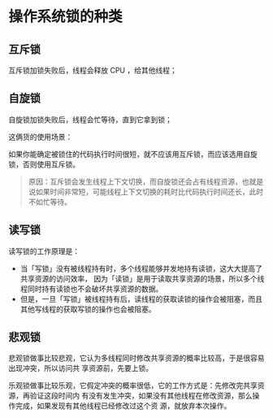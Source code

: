 # 操作系统锁的种类

## 互斥锁

互斥锁加锁失败后，线程会释放 CPU ，给其他线程；

## 自旋锁

⾃旋锁加锁失败后，线程会忙等待，直到它拿到锁；

这俩货的使用场景：

如果你能确定被锁住的代码执⾏时间很短，就不应该⽤互斥锁，⽽应该选⽤⾃旋锁，否则使⽤互斥锁。

> 原因：互斥锁会发生线程上下文切换，而自旋锁还会占有线程资源，也就是说如果时间非常短，可能线程上下文切换的耗时比代码执行时间还长，此时不如忙等待。

## 读写锁

读写锁的⼯作原理是： 

- 当「写锁」没有被线程持有时，多个线程能够并发地持有读锁，这⼤⼤提⾼了共享资源的访问效率， 因为「读锁」是⽤于读取共享资源的场景，所以多个线程同时持有读锁也不会破坏共享资源的数据。 
- 但是，⼀旦「写锁」被线程持有后，读线程的获取读锁的操作会被阻塞，⽽且其他写线程的获取写锁的操作也会被阻塞。

## 悲观锁

悲观锁做事⽐较悲观，它认为多线程同时修改共享资源的概率⽐较⾼，于是很容易出现冲突，所以访问共 享资源前，先要上锁。



乐观锁做事⽐较乐观，它假定冲突的概率很低，它的⼯作⽅式是：先修改完共享资源，再验证这段时间内 有没有发⽣冲突，如果没有其他线程在修改资源，那么操作完成，如果发现有其他线程已经修改过这个资 源，就放弃本次操作。